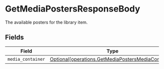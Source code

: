 # GetMediaPostersResponseBody

The available posters for the library item.


## Fields

| Field                                                                                                          | Type                                                                                                           | Required                                                                                                       | Description                                                                                                    |
| -------------------------------------------------------------------------------------------------------------- | -------------------------------------------------------------------------------------------------------------- | -------------------------------------------------------------------------------------------------------------- | -------------------------------------------------------------------------------------------------------------- |
| `media_container`                                                                                              | [Optional[operations.GetMediaPostersMediaContainer]](../../models/operations/getmediapostersmediacontainer.md) | :heavy_minus_sign:                                                                                             | N/A                                                                                                            |